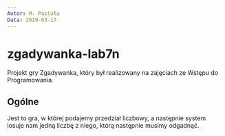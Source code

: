 ```yaml
---
Autor: M. Pastuła
Data: 2019-03-17
---
```


# zgadywanka-lab7n

Projekt gry Zgadywanka, który był realizowany na zajęciach ze Wstępu do Programowania.

## Ogólne

Jest to gra, w której podajemy przedział liczbowy, a następnie system losuje nam jedną liczbę z niego, którą następnie musimy odgadnąć.
